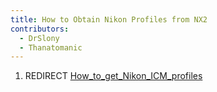 ```yaml
---
title: How to Obtain Nikon Profiles from NX2
contributors:
  - DrSlony
  - Thanatomanic
---
```


1.  REDIRECT
    [How_to_get_Nikon_ICM_profiles](How_to_get_Nikon_ICM_profiles.md)
